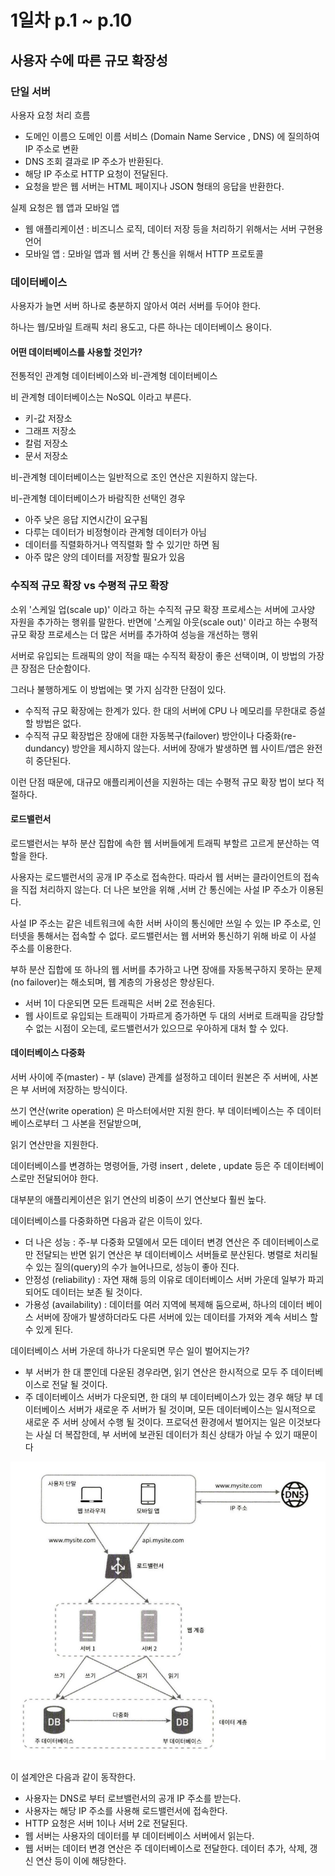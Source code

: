 # 1일차  p.1 ~ p.10

## 사용자 수에 따른 규모 확장성

### 단일 서버

사용자 요청 처리 흐름

- 도메인 이름으 도메인 이름 서비스 (Domain Name Service , DNS) 에 질의하여 IP 주소로 변환
- DNS 조회 결과로 IP 주소가 반환된다.
- 해당 IP 주소로 HTTP 요청이 전달된다.
- 요청을 받은 웹 서버는 HTML 페이지나 JSON 형태의 응답을 반환한다.

실제 요청은 웹 앱과 모바일 앱

- 웹 애플리케이션 : 비즈니스 로직, 데이터 저장 등을 처리하기 위해서는 서버 구현용 언어
- 모바일 앱 : 모바일 앱과 웹 서버 간 통신을 위해서 HTTP 프로토콜

### 데이터베이스

사용자가 늘면 서버 하나로 충분하지 않아서 여러 서버를 두어야 한다.

하나는 웹/모바일 트래픽 처리 용도고, 다른 하나는 데이터베이스 용이다.


#### 어떤 데이터베이스를 사용할 것인가?

전통적인 관계형 데이터베이스와 비-관계형 데이터베이스

비 관계형 데이터베이스는 NoSQL 이라고 부른다.


- 키-값 저장소
- 그래프 저장소
- 칼럼 저장소
- 문서 저장소

비-관계형 데이터베이스는 일반적으로 조인 연산은 지원하지 않는다.

비-관계형 데이터베이스가 바람직한 선택인 경우

- 아주 낮은 응답 지연시간이 요구됨
- 다루는 데이터가 비정형이라 관계형 데이터가 아님
- 데이터를 직렬화하거나 역직렬화 할 수 있기만 하면 됨
- 아주 많은 양의 데이터를 저장할 필요가 있음


### 수직적 규모 확장 vs 수평적 규모 확장


소위 '스케일 업(scale up)' 이라고 하는 수직적 규모 확장 프로세스는 서버에 고사양 자원을 추가하는 행위를 말한다.
반면에 '스케일 아웃(scale out)' 이라고 하는 수평적 규모 확장 프로세스는 더 많은 서버를 추가하여 성능을 개선하는 행위

서버로 유입되는 트래픽의 양이 적을 때는 수직적 확장이 좋은 선택이며, 이 방법의 가장 큰 장점은 단순함이다.

그러나 불행하게도 이 방법에는 몇 가지 심각한 단점이 있다.

- 수직적 규모 확장에는 한계가 있다. 한 대의 서버에 CPU 나 메모리를 무한대로 증설할 방법은 없다.
- 수직적 규모 확장법은 장애에 대한 자동복구(failover) 방안이나 다중화(re-dundancy) 방안을 제시하지 않는다. 서버에 장애가 발생하면
웹 사이트/앱은 완전히 중단된다. 


이런 단점 때문에, 대규모 애플리케이션을 지원하는 데는 수평적 규모 확장 법이 보다 적절하다.

#### 로드밸런서

로드밸런서는 부하 분산 집합에 속한 웹 서버들에게 트래픽 부할르 고르게 분산하는 역할을 한다. 

사용자는 로드밸런서의 공개 IP 주소로 접속한다. 
따라서 웹 서버는 클라이언트의 접속을 직접 처리하지 않는다. 
더 나은 보안을 위해 ,서버 간 통신에는 사설 IP 주소가 이용된다.

사설 IP 주소는 같은 네트워크에 속한 서버 사이의 통신에만 쓰일 수 있는 IP 주소로, 인터넷을 통해서는
접속할 수 없다. 로드밸런서는 웹 서버와 통신하기 위해 바로 이 사설 주소를 이용한다.

부하 분산 집합에 또 하나의 웹 서버를 추가하고 나면 장애를 자동복구하지 못하는 문제(no failover)는 해소되며,
웹 계층의 가용성은 향상된다. 

- 서버 1이 다운되면 모든 트래픽은 서버 2로 전송된다. 
- 웹 사이트로 유입되는 트래픽이 가파르게 증가하면 두 대의 서버로 트래픽을 감당할 수 없는 시점이 오는데, 로드밸런서가 있으므로 우아하게 대처 할 수 있다.

#### 데이터베이스 다중화

서버 사이에 주(master) - 부 (slave) 관계를 설정하고 데이터 원본은 주 서버에, 사본은 부 서버에 저장하는 방식이다.

쓰기 연산(write operation) 은 마스터에서만 지원 한다. 부 데이터베이스는 주 데이터베이스로부터 그 사본을 전달받으며,

읽기 연산만을 지원한다. 

데이터베이스를 변경하는 명령어들, 가령 insert , delete , update 등은 주 데이터베이스로만 전달되어야 한다.

대부분의 애플리케이션은 읽기 연산의 비중이 쓰기 연산보다 훨씬 높다.

데이터베이스를 다중화하면 다음과 같은 이득이 있다.

- 더 나은 성능 : 주-부 다중화 모델에서 모든 데이터 변경 연산은 주 데이터베이스로만 전달되는 반면 읽기 연산은 부 데이터베이스 서버들로 분산된다. 
병렬로 처리될 수 있는 질의(query)의 수가 늘어나므로, 성능이 좋아 진다.
- 안정성 (reliability) : 자연 재해 등의 이유로 데이터베이스 서버 가운데 일부가 파괴되어도 데이터는 보존 될 것이다. 
- 가용성 (availability) : 데이터를 여러 지역에 복제해 둠으로써, 하나의 데이터 베이스 서버에 장애가 발생하더라도 다른 서버에 있는 데이터를 가져와
계속 서비스 할 수 있게 된다.


데이터베이스 서버 가운데 하나가 다운되면 무슨 일이 벌어지는가?

- 부 서버가 한 대 뿐인데 다운된 경우라면, 읽기 연산은 한시적으로 모두 주 데이터베이스로 전달 될 것이다. 
- 주 데이터베이스 서버가 다운되면, 한 대의 부 데이터베이스가 있는 경우 해당 부 데이터베이스 서버가 새로운 주 서버가 될 것이며, 모든 데이터베이스는 일시적으로 새로운 주 서버 상에서 수행 될 것이다.
프로덕션 환경에서 벌어지는 일은 이것보다는 사실 더 복잡한데, 부 서버에 보관된 데이터가 최신 상태가 아닐 수 있기 때문이다 

![img.png](img.png)

이 설계안은 다음과 같이 동작한다.

- 사용자는 DNS로 부터 로브밸런서의 공개 IP 주소를 받는다.
- 사용자는 해당 IP 주소를 사용해 로드밸런서에 접속한다. 
- HTTP 요청은 서버 1이나 서버 2로 전달된다.
- 웹 서버는 사용자의 데이터를 부 데이터베이스 서버에서 읽는다.
- 웹 서버는 데이터 변경 연산은 주 데이터베이스로 전달한다. 데이터 추가, 삭제, 갱신 연산 등이 이에 해당한다. 